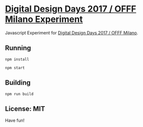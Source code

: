 # [Digital Design Days 2017 / OFFF Milano Experiment](https://ddd.fabianirsara.com)

Javascript Experiment for [Digital Design Days 2017 / OFFF Milano](http://ddd.it).

## Running

```
npm install
```

```
npm start
```

## Building

```
npm run build
```

## License: MIT
Have fun!

